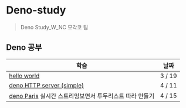 # Deno-study

> Deno Study_W_NC 모각코 팀

## Deno 공부

| 학습                                                                                 | 날짜     |
| ---------------------------------------------------------------------------------- | ------ |
| [hello world](https://github.com/devinan/deno-example)                             | 3 / 19 |
| [deno HTTP server (simple)](https://github.com/devinan/deno-http-server)           | 4 / 11 |
| [deno Paris](https://www.youtube.com/watch?v=zzt8OzEZQAc) 실시간 스트리밍보면서 투두리스트 따라 만들기 | 4 / 15 |
